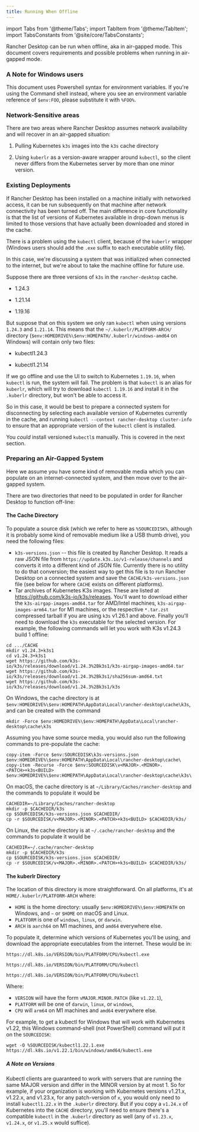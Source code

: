 ```yaml
---
title: Running When Offline
---
```


import Tabs from '@theme/Tabs';
import TabItem from '@theme/TabItem';
import TabsConstants from '@site/core/TabsConstants';

Rancher Desktop can be run when offline, aka in air-gapped mode. This document covers requirements
and possible problems when running in air-gapped mode.

### A Note for Windows users

This document uses Powershell syntax for environment variables. If you're using the Command shell
instead, where you see an environment variable reference of `$env:FOO`, please substitute it with `%FOO%`.

### Network-Sensitive areas

There are two areas where Rancher Desktop assumes network availability and will recover in an air-gapped situation:

1. Pulling Kubernetes `k3s` images into the `k3s` cache directory

2. Using `kuberlr` as a version-aware wrapper around `kubectl`, so the client never differs from the Kubernetes server by more than one minor version.

### Existing Deployments

If Rancher Desktop has been installed on a machine initially with networked access, it can
be run subsequently on that machine after network connectivity has been turned off. The main
difference in core functionality is that the list of versions of Kubernetes available in drop-down menus
is limited to those versions that have actually been downloaded and stored in the cache.

There is a problem using the `kubectl` client, because of the `kuberlr` wrapper (Windows users should add the `.exe` suffix to each executable utility file).

In this case, we're discussing a system that was initialized when connected to the internet, but we're about
to take the machine offline for future use.

Suppose there are three versions of `k3s` in the `rancher-desktop` cache.

- 1.24.3

- 1.21.14

- 1.19.16

But suppose that on this system we only ran `kubectl` when using versions `1.24.3` and `1.21.14`. This means that
the `~/.kuberlr/PLATFORM-ARCH/` directory (`$env:HOMEDRIVE%\$env:HOMEPATH/.kuberlr/windows-amd64` on Windows) will contain only two files:

- kubectl1.24.3

- kubectl1.21.14

If we go offline and use the UI to switch to Kubernetes `1.19.16`, when `kubectl` is run, the system will fail.
The problem is that `kubectl` is an alias for `kuberlr`, which will try to download `kubectl 1.19.16` and install it
in the `.kuberlr` directory, but won't be able to access it.

So in this case, it would be best to prepare a connected system for disconnecting by selecting each available version of 
Kubernetes currently in the cache, and running `kubectl --context rancher-desktop cluster-info` to ensure that an appropriate
version of the `kubectl` client is installed.

You _could_ install versioned `kubectl`s manually. This is covered in the next section.

### Preparing an Air-Gapped System

Here we assume you have some kind of removable media which you can populate on an internet-connected system, and then move over to the air-gapped system.

There are two directories that need to be populated in order for Rancher Desktop to function off-line:

#### The Cache Directory

To populate a source disk (which we refer to here as `%SOURCEDISK%`, although it is probably some kind of removable medium like a USB thumb drive), you need the following files:

* `k3s-versions.json` -- this file is created by Rancher Desktop. It reads a raw JSON file from `https://update.k3s.io/v1-release/channels` and converts it into a different kind of JSON file. Currently there is no utility to do that conversion; the easiest way to get this file is to run Rancher Desktop on a connected system and save the `CACHE/k3s-versions.json` file (see below for where `CACHE` exists on different platforms).
* Tar archives of Kubernetes K3s images. These are listed at https://github.com/k3s-io/k3s/releases. You'll want to download either the `k3s-airgap-images-amd64.tar` for AMD/Intel machines, `k3s-airgap-images-arm64.tar` for M1 machines, or the respective `*.tar.zst` compressed tarball if you are using `k3s` v1.26.1 and above. Finally you'll need to download the `k3s` executable for the selected version. For example, the following commands will let you work with K3s v1.24.3 build 1 offline:

```
cd .../CACHE
mkdir v1.24.3+k3s1
cd v1.24.3+k3s1
wget https://github.com/k3s-io/k3s/releases/download/v1.24.3%2Bk3s1/k3s-airgap-images-amd64.tar
wget https://github.com/k3s-io/k3s/releases/download/v1.24.3%2Bk3s1/sha256sum-amd64.txt
wget https://github.com/k3s-io/k3s/releases/download/v1.24.3%2Bk3s1/k3s
```

<Tabs groupId="os" defaultValue={TabsConstants.defaultOs}>
  <TabItem value="Windows">

On Windows, the cache directory is at `$env:HOMEDRIVE%\$env:HOMEPATH\AppData\Local\rancher-desktop\cache\k3s`, and can be created with the command

```
mkdir -Force $env:HOMEDRIVE%\$env:HOMEPATH\AppData\Local\rancher-desktop\cache\k3s
```

Assuming you have some source media, you would also run the following commands to pre-populate the cache:

```
copy-item -Force $env:SOURCEDISK\k3s-versions.json $env:HOMEDRIVE%\$env:HOMEPATH\AppData\Local\rancher-desktop\cache\
copy-item -Recurse -Force $env:SOURCEDISK\v<MAJOR>.<MINOR>.<PATCH>+k3s<BUILD> $env:HOMEDRIVE%\$env:HOMEPATH\AppData\Local\rancher-desktop\cache\k3s\
```

  </TabItem>
  <TabItem value="macOS">

On macOS, the cache directory is at `~/Library/Caches/rancher-desktop` and the commands to populate it would be

```
CACHEDIR=~/Library/Caches/rancher-desktop
mkdir -p $CACHEDIR/k3s
cp $SOURCEDISK/k3s-versions.json $CACHEDIR/
cp -r $SOURCEDISK/v<MAJOR>.<MINOR>.<PATCH>+k3s<BUILD> $CACHEDIR/k3s/
```

  </TabItem>
  <TabItem value="Linux">

On Linux, the cache directory is at `~/.cache/rancher-desktop` and the commands to populate it would be

```
CACHEDIR=~/.cache/rancher-desktop
mkdir -p $CACHEDIR/k3s
cp $SOURCEDISK/k3s-versions.json $CACHEDIR/
cp -r $SOURCEDISK/v<MAJOR>.<MINOR>.<PATCH>+k3s<BUILD> $CACHEDIR/k3s/
```

  </TabItem>
</Tabs>

#### The kuberlr Directory

The location of this directory is more straightforward. On all platforms, it's at `HOME/.kuberlr/PLATFORM-ARCH` where:

- `HOME` is the home directory: usually `$env:HOMEDRIVE%\$env:HOMEPATH` on Windows, and `~` or `$HOME` on macOS and Linux.
- `PLATFORM` is one of `windows`, `linux`, or `darwin`.
- `ARCH` is `aarch64` on M1 machines, and `amd64` everywhere else.

To populate it, determine which versions of Kubernetes you'll be using, and download the appropriate executables from the internet. These would be in:

<Tabs groupId="os" defaultValue={TabsConstants.defaultOs}>
  <TabItem value="Windows">

`https://dl.k8s.io/VERSION/bin/PLATFORM/CPU/kubectl.exe`

  </TabItem>
  <TabItem value="macOS">

`https://dl.k8s.io/VERSION/bin/PLATFORM/CPU/kubectl`

  </TabItem>
    <TabItem value="Linux">

`https://dl.k8s.io/VERSION/bin/PLATFORM/CPU/kubectl`

  </TabItem>
</Tabs>

Where:

- `VERSION` will have the form `vMAJOR.MINOR.PATCH` (like `v1.22.1`),
- `PLATFORM` will be one of `darwin`, `linux`, or `windows`,
- `CPU` will `arm64` on M1 machines and `amd64` everywhere else.

For example, to get a kubectl for Windows that will work with Kubernetes v1.22, this Windows command-shell (not PowerShell) command will put it on the `SOURCEDISK`:

```
wget -O %SOURCEDISK/kubectl1.22.1.exe https://dl.k8s.io/v1.22.1/bin/windows/amd64/kubectl.exe
```

##### A Note on Versions

Kubectl clients are guaranteed to work with servers that are running the same MAJOR version and differ in the MINOR version by at most 1. So for example, if your organization is working with Kubernetes versions v1.21.x, v1.22.x, and v1.23.x, for any patch-version of `x`, you would only need to install `kubectl1.22.x` in the `.kuberlr` directory. But if you copy a `v1.24.x` of Kubernetes into the `CACHE` directory, you'll need to ensure there's a compatible `kubectl` in the `.kuberlr` directory as well (any of `v1.23.x`, `v1.24.x`, or `v1.25.x` would suffice). 
